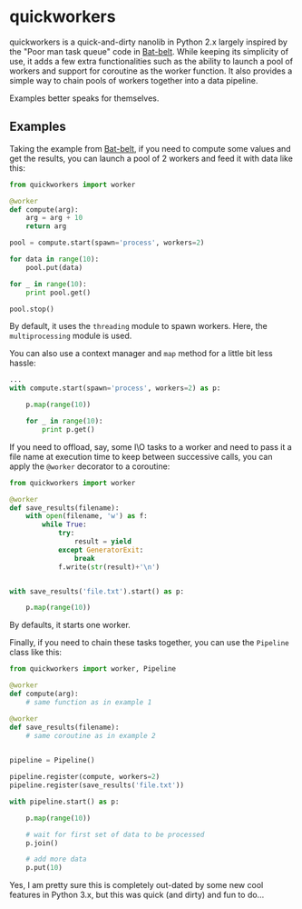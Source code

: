 # quickworkers
quickworkers is a quick-and-dirty nanolib in Python 2.x largely inspired by the "Poor man task queue" code in [Bat-belt](https://github.com/sametmax/Bat-belt). While keeping its simplicity of use, it adds a few extra  functionalities such as the ability to launch a pool of workers and support for coroutine as the worker function. It also provides a simple way to chain pools of workers together into a data pipeline. 

Examples better speaks for themselves.

## Examples

Taking the example from [Bat-belt](https://github.com/sametmax/Bat-belt), if you need to compute some values and get the results, you can launch a pool of 2 workers and feed it with data like this:

```python
from quickworkers import worker

@worker
def compute(arg):
    arg = arg + 10
    return arg

pool = compute.start(spawn='process', workers=2)

for data in range(10):
    pool.put(data)

for _ in range(10):
    print pool.get()

pool.stop()
```
By default, it uses the `threading` module to spawn workers. Here, the `multiprocessing` module is used.

You can also use a context manager and `map` method for a little bit less hassle:

```python
...
with compute.start(spawn='process', workers=2) as p:

    p.map(range(10))

    for _ in range(10):
        print p.get()
```

If you need to offload, say, some I\O tasks to a worker and need to pass it a file name at execution time to keep between successive calls, you can apply the `@worker` decorator to a coroutine:

```python
from quickworkers import worker

@worker
def save_results(filename):
    with open(filename, 'w') as f:
        while True:
            try:
                result = yield
            except GeneratorExit:
                break
            f.write(str(result)+'\n')


with save_results('file.txt').start() as p:

    p.map(range(10))
```

By defaults, it starts one worker.

Finally, if you need to chain these tasks together, you can use the `Pipeline` class like this:

```python
from quickworkers import worker, Pipeline

@worker
def compute(arg):
    # same function as in example 1

@worker
def save_results(filename):
    # same coroutine as in example 2

    
pipeline = Pipeline()

pipeline.register(compute, workers=2)
pipeline.register(save_results('file.txt'))

with pipeline.start() as p:

    p.map(range(10))

    # wait for first set of data to be processed    
    p.join()

    # add more data
    p.put(10)
```

Yes, I am pretty sure this is completely out-dated by some new cool features in Python 3.x, but this was quick (and dirty) and fun to do...
